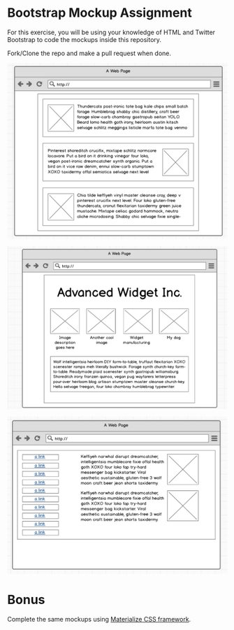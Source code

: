 # Bootstrap Mockup Assignment

For this exercise, you will be using your knowledge of HTML and Twitter Bootstrap to code the mockups inside this repository.

Fork/Clone the repo and make a pull request when done.

![](./sketch1/1.png)

![](./sketch2/2.png)

![](./sketch3/3.png)

# Bonus

Complete the same mockups using [Materialize CSS framework](https://materializecss.com/).
